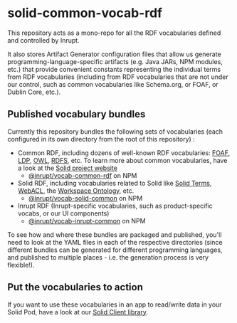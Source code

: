 # solid-common-vocab-rdf

This repository acts as a mono-repo for all the RDF vocabularies defined and controlled 
by Inrupt.

It also stores Artifact Generator configuration files that allow us generate
programming-language-specific artifacts (e.g. Java JARs, NPM modules, etc.) that provide
convenient constants representing the individual terms from RDF vocabularies (including
from RDF vocabularies that are not under our control, such as common vocabularies like
Schema.org, or FOAF, or Dublin Core, etc.).

## Published vocabulary bundles

Currently this repository bundles the following sets of vocabularies (each configured in
its own directory from the root of this repository) :

 - Common RDF, including dozens of well-known RDF vocabularies: [FOAF](http://xmlns.com/foaf/spec/), 
 [LDP](http://www.w3.org/ns/ldp#), [OWL](http://www.w3.org/2002/07/owl#), [RDFS](http://www.w3.org/2000/01/rdf-schema#),
 etc. To learn more about common vocabularies, have a look at the [Solid project website](https://solidproject.org/for-developers/apps/vocabularies) 
    - [@inrupt/vocab-common-rdf](https://www.npmjs.com/package/@inrupt/vocab-common-rdf) on NPM
 - Solid RDF, including vocabularies related to Solid like [Solid Terms](https://www.w3.org/ns/solid/terms), 
 [WebACL](http://www.w3.org/ns/auth/acl#), the [Workspace Ontology](http://www.w3.org/ns/pim/space), etc.
    - [@inrupt/vocab-solid-common](https://www.npmjs.com/package/@inrupt/vocab-solid-common) on NPM
 - Inrupt RDF (Inrupt-specific vocabularies, such as product-specific vocabs, or our UI components)
    - [@inrupt/vocab-inrupt-common](https://www.npmjs.com/package/@inrupt/vocab-inrupt-common) on NPM

To see how and where these bundles are packaged and published, you'll need to look at the
YAML files in each of the respective directories (since different bundles can be generated for
different programming languages, and published to multiple places - i.e. the generation process
is very flexible!).

## Put the vocabularies to action

If you want to use these vocabularies in an app to read/write data in your Solid Pod, have a look at our [Solid Client library](https://github.com/inrupt/solid-client-js).